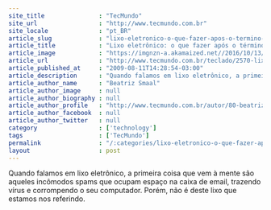 ```yaml
---
site_title               : "TecMundo"
site_url                 : "http://www.tecmundo.com.br"
site_locale              : "pt_BR"
article_slug             : "lixo-eletronico-o-que-fazer-apos-o-termino-da-vida-util-dos-seus-aparelhos"
article_title            : "Lixo eletrônico: o que fazer após o término da vida útil dos seus aparelhos?"
article_image            : "https://imgnzn-a.akamaized.net//2016/10/13/13124759784111-t1200x480.jpg"
article_url              : "http://www.tecmundo.com.br/teclado/2570-lixo-eletronico-o-que-fazer-apos-o-termino-da-vida-util-dos-seus-aparelhos-.htm"
article_published_at     : "2009-08-11T14:28:54-03:00"
article_description      : "Quando falamos em lixo eletrônico, a primeira coisa que vem à mente são aqueles incômodos spams que ocupam espaço na caixa de email, trazendo vírus e corrompendo o seu computador. Porém, não é deste lixo que estamos nos referindo."
article_author_name      : "Beatriz Smaal"
article_author_image     : null
article_author_biography : null
article_author_profile   : "http://www.tecmundo.com.br/autor/80-beatriz-smaal/"
article_author_facebook  : null
article_author_twitter   : null
category                 : ['technology']
tags                     : ['TecMundo']
permalink                : "/:categories/lixo-eletronico-o-que-fazer-apos-o-termino-da-vida-util-dos-seus-aparelhos/"
layout                   : post
---
```


Quando falamos em lixo eletrônico, a primeira coisa que vem à mente são aqueles incômodos spams que ocupam espaço na caixa de email, trazendo vírus e corrompendo o seu computador. Porém, não é deste lixo que estamos nos referindo.
